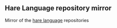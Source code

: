 ## Hare Language repository mirror

Mirror of the [hare language](https://harelang.org/) repositories
